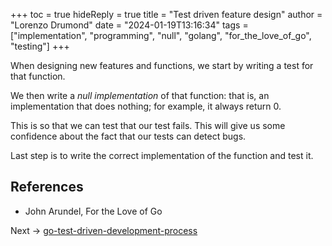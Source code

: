 +++
toc = true
hideReply = true
title = "Test driven feature design"
author = "Lorenzo Drumond"
date = "2024-01-19T13:16:34"
tags = ["implementation",  "programming",  "null",  "golang",  "for_the_love_of_go",  "testing"]
+++


When designing new features and functions, we start by writing a test for that function.

We then write a _null implementation_ of that function: that is, an implementation that does nothing; for example, it always return 0.

This is so that we can test that our test fails. This will give us some confidence about the fact that our tests can detect bugs.

Last step is to write the correct implementation of the function and test it.

## References
- John Arundel, For the Love of Go

Next -> [go-test-driven-development-process](/wiki/go-test-driven-development-process/)
